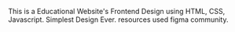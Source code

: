 This is a Educational Website's Frontend Design using HTML, CSS, Javascript.
Simplest Design Ever.
resources used figma community.
